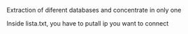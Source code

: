 Extraction of diferent databases and concentrate in only one
<p>Inside lista.txt, you have to putall ip you want to connect</p>
